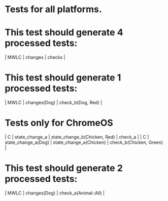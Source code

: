 # Tests for all platforms.
# This test should generate 4 processed tests:
| MWLC | changes | checks |

# This test should generate 1 processed tests:
| MWLC | changes(Dog) | check_b(Dog, Red) |

# Tests only for ChromeOS
| C | state_change_a | state_change_b(Chicken, Red) | check_a |
| C | state_change_a(Dog) | state_change_a(Chicken) | check_b(Chicken, Green) |

# This test should generate 2 processed tests:
| MWLC | changes(Dog) | check_a(Animal::All) |